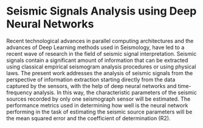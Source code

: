 # Seismic Signals Analysis using Deep Neural Networks
Recent technological advances in parallel computing architectures and the advances of Deep Learning methods used in Seismology, have led to a recent wave of research in the field of seismic signal interpretation. Seismic signals contain a significant amount of information that can be extracted using classical empirical seismogram analysis procedures or using physical laws. The present work addresses the analysis of seismic signals from the perspective of information extraction starting directly from the data captured by the sensors, with the help of deep neural networks and time-frequency analysis. In this way, the characteristic parameters of the seismic sources recorded by only one seismograph sensor will be estimated. The performance metrics used in determining how well is the neural network performing in the task of estimating the seismic source parameters will be the mean squared error and the coefficient of determination (R2).
